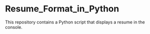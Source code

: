 # Resume_Format_in_Python
This repository contains a Python script that displays a resume in the console.
